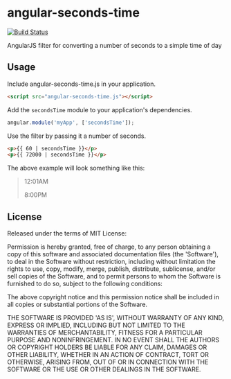 # angular-seconds-time

[![Build Status](https://travis-ci.org/donnfelker/angular-seconds-time.png?branch=master)](https://travis-ci.org/donnfelker/angular-seconds-time)

AngularJS filter for converting a number of seconds to a simple time of day

## Usage

Include angular-seconds-time.js in your application.

```html
<script src="angular-seconds-time.js"></script>
```

Add the `secondsTime` module to your application's dependencies.

```js
angular.module('myApp', ['secondsTime']);
```

Use the filter by passing it a number of seconds.

```html
<p>{{ 60 | secondsTime }}</p>
<p>{{ 72000 | secondsTime }}</p>
```

The above example will look something like this:

> 12:01AM
>
> 8:00PM

## License

Released under the terms of MIT License:

Permission is hereby granted, free of charge, to any person obtaining
a copy of this software and associated documentation files (the
'Software'), to deal in the Software without restriction, including
without limitation the rights to use, copy, modify, merge, publish,
distribute, sublicense, and/or sell copies of the Software, and to
permit persons to whom the Software is furnished to do so, subject to
the following conditions:

The above copyright notice and this permission notice shall be
included in all copies or substantial portions of the Software.

THE SOFTWARE IS PROVIDED 'AS IS', WITHOUT WARRANTY OF ANY KIND,
EXPRESS OR IMPLIED, INCLUDING BUT NOT LIMITED TO THE WARRANTIES OF
MERCHANTABILITY, FITNESS FOR A PARTICULAR PURPOSE AND NONINFRINGEMENT.
IN NO EVENT SHALL THE AUTHORS OR COPYRIGHT HOLDERS BE LIABLE FOR ANY
CLAIM, DAMAGES OR OTHER LIABILITY, WHETHER IN AN ACTION OF CONTRACT,
TORT OR OTHERWISE, ARISING FROM, OUT OF OR IN CONNECTION WITH THE
SOFTWARE OR THE USE OR OTHER DEALINGS IN THE SOFTWARE.
